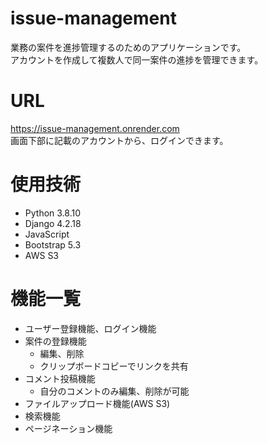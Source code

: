 # issue-management
 業務の案件を進捗管理するのためのアプリケーションです。<br >
 アカウントを作成して複数人で同一案件の進捗を管理できます。 <br >

# URL
https://issue-management.onrender.com <br >
画面下部に記載のアカウントから、ログインできます。


# 使用技術
- Python 3.8.10
- Django 4.2.18
- JavaScript
- Bootstrap 5.3
- AWS S3


# 機能一覧
- ユーザー登録機能、ログイン機能
- 案件の登録機能
  - 編集、削除
  - クリップボードコピーでリンクを共有
- コメント投稿機能
  - 自分のコメントのみ編集、削除が可能
- ファイルアップロード機能(AWS S3)
- 検索機能
- ページネーション機能

